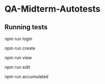# QA-Midterm-Autotests

## Running tests

npm run login

npm run create

npm run view

npm run edit

npm run accumulated
